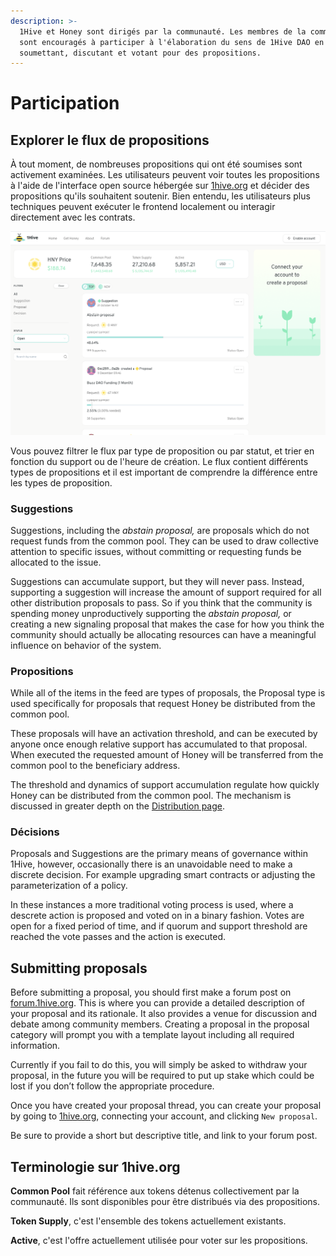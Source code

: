 ```yaml
---
description: >-
  1Hive et Honey sont dirigés par la communauté. Les membres de la communauté
  sont encouragés à participer à l'élaboration du sens de 1Hive DAO en
  soumettant, discutant et votant pour des propositions.
---
```


# Participation

## Explorer le flux de propositions

À tout moment, de nombreuses propositions qui ont été soumises sont activement examinées. Les utilisateurs peuvent voir toutes les propositions à l'aide de l'interface  open source hébergée sur [1hive.org](https://1hive.org/#/home) et décider des propositions qu'ils souhaitent soutenir. Bien entendu, les utilisateurs plus techniques peuvent exécuter le frontend localement ou interagir directement avec les contrats.

![Flux de propositions](../../.gitbook/assets/image%20%285%29.png)

Vous pouvez filtrer le flux par type de proposition ou par statut, et trier en fonction du support ou de l'heure de création. Le flux contient différents types de propositions et il est important de comprendre la différence entre les types de proposition.

### Suggestions

Suggestions, including the _abstain proposal,_ are proposals which do not request funds from the common pool. They can be used to draw collective attention to specific issues, without committing or requesting funds be allocated to the issue.

Suggestions can accumulate support, but they will never pass. Instead, supporting a suggestion will increase the amount of support required for all other distribution proposals to pass. So if you think that the community is spending money unproductively supporting the _abstain proposal,_ or creating a new signaling proposal that makes the case for how you think the community should actually be allocating resources can have a meaningful influence on behavior of the system.

### Propositions

While all of the items in the feed are types of proposals, the Proposal type is used specifically for proposals that request Honey be distributed from the common pool.

These proposals will have an activation threshold, and can be executed by anyone once enough relative support has accumulated to that proposal. When executed the requested amount of Honey will be transferred from the common pool to the beneficiary address.

The threshold and dynamics of support accumulation regulate how quickly Honey can be distributed from the common pool. The mechanism is discussed in greater depth on the [Distribution page](distribution.md).

### Décisions

Proposals and Suggestions are the primary means of governance within 1Hive, however, occasionally there is an unavoidable need to make a discrete decision. For example upgrading smart contracts or adjusting the parameterization of a policy.

In these instances a more traditional voting process is used, where a descrete action is proposed and voted on in a binary fashion. Votes are open for a fixed period of time, and if quorum and support threshold are reached the vote passes and the action is executed.

## Submitting proposals

Before submitting a proposal, you should first make a forum post on [forum.1hive.org](https://forum.1hive.org/). This is where you can provide a detailed description of your proposal and its rationale. It also provides a venue for discussion and debate among community members. Creating a proposal in the proposal category will prompt you with a template layout including all required information.

Currently if you fail to do this, you will simply be asked to withdraw your proposal, in the future you will be required to put up stake which could be lost if you don’t follow the appropriate procedure.

Once you have created your proposal thread, you can create your proposal by going to [1hive.org](https://github.com/1Hive/wiki/tree/96ea93911645dedd73c412f26ed9b7c1f6917e6b/projects/honey/www.1hive.org), connecting your account, and clicking `New proposal`.

Be sure to provide a short but descriptive title, and link to your forum post.

## **Terminologie sur 1hive.org**

**Common Pool** fait référence aux tokens détenus collectivement par la communauté. Ils sont disponibles pour être distribués via des propositions. 

**Token Supply**, c'est l'ensemble des tokens actuellement existants. 

**Active**, c'est l'offre actuellement utilisée pour voter sur les propositions.

